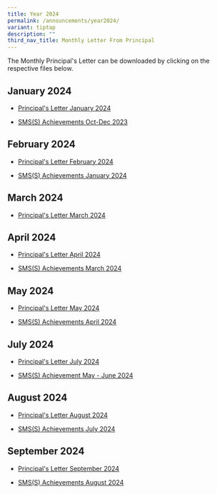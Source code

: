 ```yaml
---
title: Year 2024
permalink: /announcements/year2024/
variant: tiptap
description: ""
third_nav_title: Monthly Letter From Principal
---
```

<p>The Monthly Principal's Letter can be downloaded by clicking on the respective
files below.</p>
<h2>January 2024</h2>
<ul data-tight="true" class="tight">
<li>
<p><a href="/files/Principals_Letter_Jan_2024_final.pdf" rel="noopener noreferrer nofollow" target="_blank">Principal's Letter January 2024</a>
</p>
</li>
<li>
<p><a href="/files/SMS_S__Achievements___Oct___Dec_2023.pdf" rel="noopener noreferrer nofollow" target="_blank">SMS(S) Achievements Oct-Dec 2023</a>
</p>
</li>
</ul>
<h2>February 2024</h2>
<ul data-tight="true" class="tight">
<li>
<p><a href="/files/Principal_s_Letter_February_2024.pdf" rel="noopener noreferrer nofollow" target="_blank">Principal's Letter February 2024</a>
</p>
</li>
<li>
<p><a href="/files/SMS_S__Achievements_January_2024.pdf" rel="noopener noreferrer nofollow" target="_blank">SMS(S) Achievements January 2024</a>
</p>
</li>
</ul>
<h2>March 2024</h2>
<ul data-tight="true" class="tight">
<li>
<p><a href="/files/March_Principal_s_Letter_final.pdf" rel="noopener noreferrer nofollow" target="_blank">Principal's Letter March 2024</a>
</p>
</li>
</ul>
<h2>April 2024</h2>
<ul data-tight="true" class="tight">
<li>
<p><a href="/files/Principal_s_Letter_April_2024_final.pdf" rel="noopener noreferrer nofollow" target="_blank">Principal's Letter April 2024</a>
</p>
</li>
<li>
<p><a href="/files/SMS_S__Achievements___March_2024.pdf" rel="noopener noreferrer nofollow" target="_blank">SMS(S) Achievements March 2024</a>
</p>
</li>
</ul>
<h2>May 2024</h2>
<ul data-tight="true" class="tight">
<li>
<p><a href="/files/Principal_s_Letter_May_final.pdf" rel="noopener noreferrer nofollow" target="_blank">Principal's Letter May 2024</a>
</p>
</li>
<li>
<p><a href="/files/SMS_S__Achievements___Apr_2024.pdf" rel="noopener noreferrer nofollow" target="_blank">SMS(S) Achievements April 2024</a>
</p>
</li>
</ul>
<h2>July 2024</h2>
<ul data-tight="true" class="tight">
<li>
<p><a href="/files/Principal_s_Letter_July_2024_final_Update.pdf" rel="noopener noreferrer nofollow" target="_blank">Principal's Letter July 2024</a>
</p>
</li>
<li>
<p><a href="/files/SMS_S__Achievements___May___June_2024.pdf" rel="noopener noreferrer nofollow" target="_blank">SMS(S) Achievement May - June 2024</a>
</p>
</li>
</ul>
<h2>August 2024</h2>
<ul data-tight="true" class="tight">
<li>
<p><a href="/files/Principal_s_Letter_August_1_Aug.pdf" rel="noopener noreferrer nofollow" target="_blank">Principal's Letter August 2024</a>
</p>
</li>
<li>
<p><a href="/files/SMS_S__Achievements___July_2024.pdf" rel="noopener noreferrer nofollow" target="_blank">SMS(S) Achievements July 2024</a>
</p>
</li>
</ul>
<h2>September 2024</h2>
<ul data-tight="true" class="tight">
<li>
<p><a href="/files/Sept_2024_P_Letter_final.pdf" rel="noopener nofollow" target="_blank">Principal's Letter September 2024</a>
</p>
</li>
<li>
<p><a href="/files/SMS_S__Achievements___Aug_2024.pdf" rel="noopener nofollow" target="_blank">SMS(S) Achievements August 2024</a>
</p>
</li>
</ul>
<p></p>
<p></p>
<p></p>